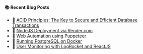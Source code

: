 #### :books: Recent Blog Posts
<!-- BLOGPOSTS:START -->
 - 🌮 [ACID Principles: The Key to Secure and Efficient Database Transactions](https://virendraoswal.com/acid-principles-the-key-to-secure-and-efficient-database-transactions)
 - 💫 [NodeJS Deployment via Render.com](https://virendraoswal.com/nodejs-deployment-via-rendercom)
 - 💫 [Web Automation using Puppeteer](https://virendraoswal.com/web-automation-using-puppeteer)
 - 🌮 [Running PostgreSQL on Docker](https://virendraoswal.com/running-postgresql-on-docker)
 - 🚀 [User Monitoring with LogRocket and ReactJS](https://virendraoswal.com/user-monitoring-with-logrocket-and-reactjs)<!-- BLOGPOSTS:END -->

